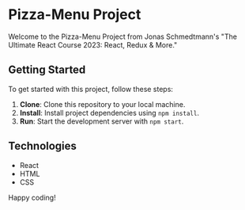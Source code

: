 # Pizza-Menu Project

Welcome to the Pizza-Menu Project from Jonas Schmedtmann's "The Ultimate React Course 2023: React, Redux & More."

## Getting Started

To get started with this project, follow these steps:

1. **Clone**: Clone this repository to your local machine.
2. **Install**: Install project dependencies using `npm install`.
3. **Run**: Start the development server with `npm start`.

## Technologies

- React
- HTML
- CSS

Happy coding!
